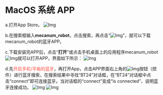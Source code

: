 # MacOS  系统 APP

a.打开App Store。
![Img](./media/0e2995ef1f84a6969fab6e4d503d01d2.png)

b.在搜索框输入**mecanum_robot**，点击搜索，再点击“![Img](./media/a9c7179df093d9f6eb1d39906cc2b90d.png)”，就可以下载mecanum_robot的蓝牙APP。

c.下载安装完APP后，点击“**打开**”或点击手机桌面上的应用程序mecanum_robot![Img](./media/28b722f490728f1f9226c6fa0594fd00.png)就可以打开APP，界面如下所示：
![Img](./media/50fd1d2fb41f2a93d76f3df26f2f5b08.png)

d.先<span style="color: rgb(255, 76, 65);">开启手机/平板的蓝牙</span>，再打开App，点击APP界面右上角的![Img](./media/15d5c8e0db80c9c88b960a60a4853aec.png)按钮（控件）进行蓝牙搜索，在搜索结果中寻找“BT24”对话框，在“BT24”对话框中点击“connect”即可连接蓝牙。当对话框的“connect”变成“is connected”，说明蓝牙连接成功。
![Img](./media/57de258463389e4bf6fce11bfab1ddad.png)
![Img](./media/9eaf34bb1e0c5e9ac058e8b64c005ed0.png)






